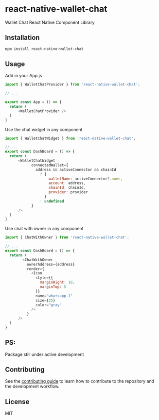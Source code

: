 # react-native-wallet-chat

Wallet Chat React Native Component Library

## Installation

```sh
npm install react-native-wallet-chat
```

## Usage

Add in your App.js 

```js
import { WalletChatProvider } from 'react-native-wallet-chat';

// ...

export const App = () => {
  return (
      <WalletChatProvider />
  )
}
```
Use the chat widget in any component

```js
import { WalletChatWidget } from 'react-native-wallet-chat';

// ...
export const DashBoard = () => {
  return (
      <WalletChatWidget
            connectedWallet={
              address && activeConnector && chainId
                ? {
                    walletName: activeConnector?.name,
                    account: address,
                    chainId: chainId,
                    provider: provider
                  }
                : undefined
            }
      />
  )
}
```
Use chat with owner in any component

```js
import { ChatWithOwner } from 'react-native-wallet-chat';

// ...
export const DashBoard = () => {
  return (
        <ChatWithOwner
          ownerAddress={address}
          render={
            <Icon
              style={{
                marginRight: 10,
                marginTop: 5
              }}
              name="whatsapp-1"
              size={25}
              color="gray"
            />
          }
      />
  )
}
```

## PS:

Package still under active development

## Contributing

See the [contributing guide](CONTRIBUTING.md) to learn how to contribute to the repository and the development workflow.

## License

MIT
